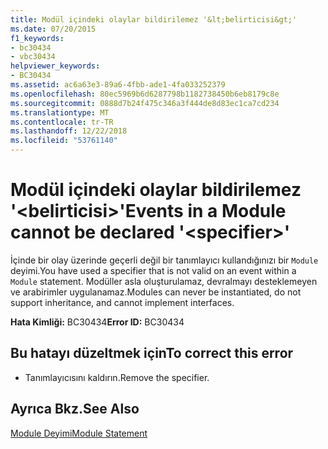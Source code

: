 ```yaml
---
title: Modül içindeki olaylar bildirilemez '&lt;belirticisi&gt;'
ms.date: 07/20/2015
f1_keywords:
- bc30434
- vbc30434
helpviewer_keywords:
- BC30434
ms.assetid: ac6a63e3-89a6-4fbb-ade1-4fa033252379
ms.openlocfilehash: 80ec5969b6d6287798b1182738450b6eb8179c8e
ms.sourcegitcommit: 0888d7b24f475c346a3f444de8d83ec1ca7cd234
ms.translationtype: MT
ms.contentlocale: tr-TR
ms.lasthandoff: 12/22/2018
ms.locfileid: "53761140"
---
```

# <a name="events-in-a-module-cannot-be-declared-ltspecifiergt"></a><span data-ttu-id="6a142-102">Modül içindeki olaylar bildirilemez '&lt;belirticisi&gt;'</span><span class="sxs-lookup"><span data-stu-id="6a142-102">Events in a Module cannot be declared '&lt;specifier&gt;'</span></span>
<span data-ttu-id="6a142-103">İçinde bir olay üzerinde geçerli değil bir tanımlayıcı kullandığınızı bir `Module` deyimi.</span><span class="sxs-lookup"><span data-stu-id="6a142-103">You have used a specifier that is not valid on an event within a `Module` statement.</span></span> <span data-ttu-id="6a142-104">Modüller asla oluşturulamaz, devralmayı desteklemeyen ve arabirimler uygulanamaz.</span><span class="sxs-lookup"><span data-stu-id="6a142-104">Modules can never be instantiated, do not support inheritance, and cannot implement interfaces.</span></span>  
  
 <span data-ttu-id="6a142-105">**Hata Kimliği:** BC30434</span><span class="sxs-lookup"><span data-stu-id="6a142-105">**Error ID:** BC30434</span></span>  
  
## <a name="to-correct-this-error"></a><span data-ttu-id="6a142-106">Bu hatayı düzeltmek için</span><span class="sxs-lookup"><span data-stu-id="6a142-106">To correct this error</span></span>  
  
-   <span data-ttu-id="6a142-107">Tanımlayıcısını kaldırın.</span><span class="sxs-lookup"><span data-stu-id="6a142-107">Remove the specifier.</span></span>  
  
## <a name="see-also"></a><span data-ttu-id="6a142-108">Ayrıca Bkz.</span><span class="sxs-lookup"><span data-stu-id="6a142-108">See Also</span></span>  
 [<span data-ttu-id="6a142-109">Module Deyimi</span><span class="sxs-lookup"><span data-stu-id="6a142-109">Module Statement</span></span>](../../visual-basic/language-reference/statements/module-statement.md)
